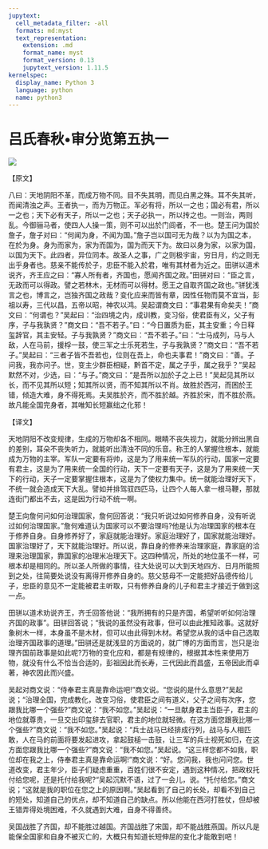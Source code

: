 ```yaml
---
jupytext:
  cell_metadata_filter: -all
  formats: md:myst
  text_representation:
    extension: .md
    format_name: myst
    format_version: 0.13
    jupytext_version: 1.11.5
kernelspec:
  display_name: Python 3
  language: python
  name: python3
---
```

# 吕氏春秋&#8226;审分览第五执一

![](image/cover.jpg)

【原文】

八曰：天地阴阳不革，而成万物不同。目不失其明，而见白黑之殊。耳不失其听，而闻清浊之声。王者执一，而为万物正。军必有将，所以一之也；国必有君，所以一之也；天下必有天子，所以一之也；天子必执一，所以抟之也。一则治，两则乱。今御骊马者，使四人人操一策，则不可以出於门闾者，不一也。楚王问为国於詹子，詹子对曰：“何闻为身，不闻为国。”詹子岂以国可无为哉？以为为国之本，在於为身。身为而家为，家为而国为，国为而天下为。故曰以身为家，以家为国，以国为天下。此四者，异位同本。故圣人之事，广之则极宇宙，穷日月，约之则无出乎身者也。慈亲不能传於子，忠臣不能入於君，唯有其材者为近之。田骈以道术说齐，齐王应之曰：“寡人所有者，齐国也，愿闻齐国之政。”田骈对曰：“臣之言，无政而可以得政。譬之若林木，无材而可以得材。愿王之自取齐国之政也。”骈犹浅言之也，博言之，岂独齐国之政哉？变化应来而皆有章，因性任物而莫不宜当，彭祖以寿，三代以昌，五帝以昭，神农以鸿。吴起谓商文曰：“事君果有命矣夫！”商文曰：“何谓也？”吴起曰：“治四境之内，成训教，变习俗，使君臣有义，父子有序，子与我孰贤？”商文曰：“吾不若子。”曰：“今日置质为臣，其主安重；今日释玺辞官，其主安轻。子与我孰贤？”商文曰：“吾不若子。”曰：“士马成列，马与人敌，人在马前，援桴一鼓，使三军之士乐死若生，子与我孰贤？”商文曰：“吾不若子。”吴起曰：“三者子皆不吾若也，位则在吾上，命也夫事君！”商文曰：“善。子问我，我亦问子。世，变主少群臣相疑，黔首不定，属之子乎，属之我乎？”吴起默然不对，少选，曰：“与子。”商文曰：“是吾所以加於子之上已！”吴起见其所以长，而不见其所以短；知其所以贤，而不知其所以不肖。故胜於西河，而困於王错，倾造大难，身不得死焉。夫吴胜於齐，而不胜於越。齐胜於宋，而不胜於燕。故凡能全国完身者，其唯知长短赢绌之化邪！

【译文】

天地阴阳不改变规律，生成的万物却各不相同。眼睛不丧失视力，就能分辨出黑自的差别，耳朵不丧失听力，就能听出清浊不同的乐音。称王的人掌握住根本，就能成为万物的主宰。军队一定要有将帅，这是为了用来统一军队的行动，国家一定要有君主，这是为了用来统一全国的行动，天下一定要有天子，这是为了用来统一天下的行动，天子一定要掌握住根本，这是为了使权力集中。统一就能治理好天下，不统一就会造成天下大乱。譬如并排驾驭四匹马，让四个人每人拿一根马鞭，那就连街门都出不去，这是因为行动不统一啊。

楚王向詹何问如何治理国家，詹何回答说：“我只听说过如何修养自身，没有听说过如何治理国家。”詹何难道认为国家可以不要治理吗?他是认为冶理国家的根本在于修养自身。自身修养好了，家庭就能治理好。家庭治理好了，国家就能治理好。国家治理好了，天下就能治理好。所以说，靠自身的修养来治理家庭，靠家庭的洽理来治理国家，靠国家的冶理米冶理天下。这四种情况，所处的地位虽不一样，可根本却是相同的。所以圣人所做的事情，往大处说可以大到天地四方、日月所能照到之处，往简要处说没有离得开修养自身的。慈父慈母不一定能把好品德传给儿子，忠臣的意见不一定能被君主听取，只有修养自身的儿子和君主才接近于做到这一点。

田骈以道术劝说齐王，齐壬回答他说：“我所拥有的只是齐国，希望听听如何治理齐国的政事”。田骈回答说；“我说的虽然没有政事，但可以由此推知政事。这就好象树木一样，本身虽不是木材，但可以由此得到木材。希望您从我的话中自己选取治理齐国政事的道理。”田骈还是就浅显的方面说的，就广博的方面而言，岂只是治理齐国前政事是如此呢?万物的变化应和，都是有规律的，根据其本性来使用万物，就没有什么不恰当合适的，彭祖因此而长寿，三代因此而昌盛，五帝因此而卓著，神农因此而兴盛。

吴起对商文说：“侍奉君主真是靠命运吧!”商文说。“您说的是什么意思?”吴起说；“治理全国，完成教化，改变习俗，使君臣之间有道义，父子之间有次序，您跟我比哪一个强些?”商文说：“我不如您。”吴起说：“一旦献身君主当臣子，君主的地位就尊贵，一旦交出印玺辞去官职，君主的地位就轻微。在这方面您跟我比哪一个强些?”商文说：“我不如您。”吴起说：“兵士战马已经排成行列，战马与人相匹敢，人在马的前面将要发起进攻，拿起鼓槌一击鼓，让三军的兵士视死如归，在这方面您跟我比哪一个强些?”商文说：“我不如您。”吴起说。“这三样您都不如我，职位却在我之上，侍奉君主真是靠命运啊!”商文说：“好。您问我，我也问问您。世道改变，君主年少，臣子们疑虑重重，百姓们很不安定，遇到这种情况，把政权托付给您呢，还是托付给我呢?“吴起沉默不语，过了一会儿，说。“托付给您。”商文说；“这就是我的职位在您之上的原因啊。”吴起看到了自己的长处，却看不到自己的短处，知道自己的优点，却不知道自己的缺点。所以他能在西河打胜仗，但却被王错弄得处境困难，不久就遇到大难，自身不得善终。

吴国战胜了齐国，却不能胜过越国。齐国战胜了宋国，却不能战胜燕国。所以凡是能保全国家和自身不被灭亡的，大概只有知道长短伸屈的变化才能敢到吧！



